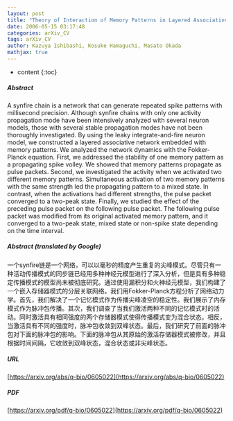 ```yaml
---
layout: post
title: "Theory of Interaction of Memory Patterns in Layered Associative Networks"
date: 2006-05-15 03:17:48
categories: arXiv_CV
tags: arXiv_CV
author: Kazuya Ishibashi, Kosuke Hamaguchi, Masato Okada
mathjax: true
---
```


* content
{:toc}

##### Abstract
A synfire chain is a network that can generate repeated spike patterns with millisecond precision. Although synfire chains with only one activity propagation mode have been intensively analyzed with several neuron models, those with several stable propagation modes have not been thoroughly investigated. By using the leaky integrate-and-fire neuron model, we constructed a layered associative network embedded with memory patterns. We analyzed the network dynamics with the Fokker-Planck equation. First, we addressed the stability of one memory pattern as a propagating spike volley. We showed that memory patterns propagate as pulse packets. Second, we investigated the activity when we activated two different memory patterns. Simultaneous activation of two memory patterns with the same strength led the propagating pattern to a mixed state. In contrast, when the activations had different strengths, the pulse packet converged to a two-peak state. Finally, we studied the effect of the preceding pulse packet on the following pulse packet. The following pulse packet was modified from its original activated memory pattern, and it converged to a two-peak state, mixed state or non-spike state depending on the time interval.

##### Abstract (translated by Google)
一个synfire链是一个网络，可以以毫秒的精度产生重复的尖峰模式。尽管只有一种活动传播模式的同步链已经用多种神经元模型进行了深入分析，但是具有多种稳定传播模式的模型尚未被彻底研究。通过使用漏积分和火神经元模型，我们构建了一个嵌入存储器模式的分层关联网络。我们用Fokker-Planck方程分析了网络动力学。首先，我们解决了一个记忆模式作为传播尖峰凌空的稳定性。我们展示了内存模式作为脉冲包传播。其次，我们调查了当我们激活两种不同的记忆模式时的活动。同时激活具有相同强度的两个存储器模式使得传播模式变为混合状态。相反，当激活具有不同的强度时，脉冲包收敛到双峰状态。最后，我们研究了前面的脉冲包对下面的脉冲包的影响。下面的脉冲包从其原始的激活存储器模式被修改，并且根据时间间隔，它收敛到双峰状态，混合状态或非尖峰状态。

##### URL
[https://arxiv.org/abs/q-bio/0605022](https://arxiv.org/abs/q-bio/0605022)

##### PDF
[https://arxiv.org/pdf/q-bio/0605022](https://arxiv.org/pdf/q-bio/0605022)

